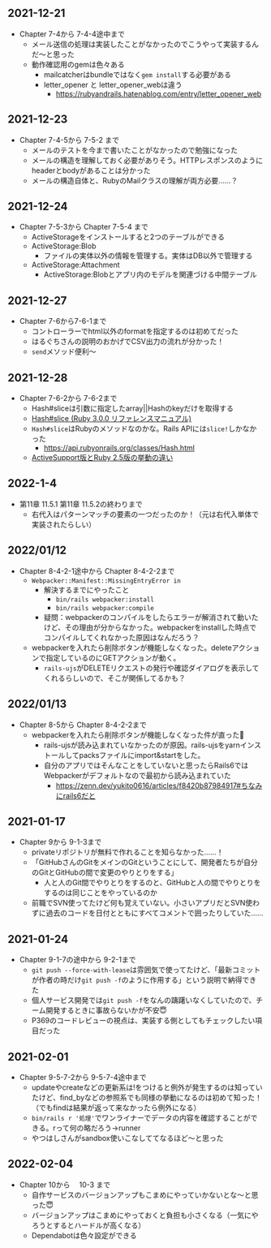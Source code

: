 ## 2021\-12\-21
- Chapter 7-4から 7-4-4途中まで
    - メール送信の処理は実装したことがなかったのでこうやって実装するんだ〜と思った
    - 動作確認用のgemは色々ある
        - mailcatcherはbundleではなく`gem install`する必要がある
        - letter_opener と letter_opener_webは違う
            - https://rubyandrails.hatenablog.com/entry/letter_opener_web
## 2021\-12\-23
- Chapter 7-4-5から 7-5-2 まで
    - メールのテストを今まで書いたことがなかったので勉強になった
    - メールの構造を理解しておく必要がありそう。HTTPレスポンスのようにheaderとbodyがあることは分かった
    - メールの構造自体と、RubyのMailクラスの理解が両方必要……？

## 2021\-12\-24
- Chapter 7-5-3から Chapter 7-5-4 まで
    - ActiveStorageをインストールすると2つのテーブルができる
    - ActiveStorage:Blob
        - ファイルの実体以外の情報を管理する。実体はDB以外で管理する
    - ActiveStorage:Attachment
        - ActiveStorage:Blobとアプリ内のモデルを関連づける中間テーブル

## 2021\-12\-27
- Chapter 7-6から7-6-1まで
    - コントローラーでhtml以外のformatを指定するのは初めてだった
    - はるぐちさんの説明のおかげでCSV出力の流れが分かった！
    - `send`メソッド便利〜

## 2021\-12\-28
- Chapter 7-6-2から 7-6-2まで
    - Hash#sliceは引数に指定したarray||Hashのkeyだけを取得する
    - [Hash\#slice \(Ruby 3\.0\.0 リファレンスマニュアル\)](https://docs.ruby-lang.org/ja/latest/method/Hash/i/slice.html)
    - `Hash#slice`はRubyのメソッドなのかな。Rails APIには`slice!`しかなかった
        - https://api.rubyonrails.org/classes/Hash.html
    - [ActiveSupport版とRuby 2\.5版の挙動の違い](https://qiita.com/_mmasaki/items/fc98bfb494b40273c4cb)

## 2022\-1\-4

- 第11章 11.5.1 第11章 11.5.2の終わりまで
    - 右代入はパターンマッチの要素の一つだったのか！（元は右代入単体で実装されたらしい）

## 2022/01/12
- Chapter 8-4-2-1途中から Chapter 8-4-2-2まで
    - `Webpacker::Manifest::MissingEntryError in` 
        - 解決するまでにやったこと
            - `bin/rails webpacker:install`
            - `bin/rails webpacker:compile`
        - 疑問：webpackerのコンパイルをしたらエラーが解消されて動いたけど、その理由が分からなかった。webpackerをinstallした時点でコンパイルしてくれなかった原因はなんだろう？
    - webpackerを入れたら削除ボタンが機能しなくなった。deleteアクションで指定しているのにGETアクションが動く。
        - `rails-ujs`がDELETEリクエストの発行や確認ダイアログを表示してくれるらしいので、そこが関係してるかも？

## 2022/01/13
- Chapter 8-5から  Chapter 8-4-2-2まで
    - webpackerを入れたら削除ボタンが機能しなくなった件が直った🎉
        - rails-ujsが読み込まれていなかったのが原因。rails-ujsをyarnインストールしてpacksファイルにimport&startをした。
        - 自分のアプリではそんなことをしていないと思ったらRails6ではWebpackerがデフォルトなので最初から読み込まれていた
            - https://zenn.dev/yukito0616/articles/f8420b87984917#ちなみにrails6だと

## 2021\-01\-17
- Chapter 9から 9-1-3まで
    - privateリポジトリが無料で作れることを知らなかった……！
    - 「GitHubさんのGitをメインのGitということにして、開発者たちが自分のGitとGitHubの間で変更のやりとりをする」
        - 人と人のGit間でやりとりをするのと、GitHubと人の間でやりとりをするのは同じことをやっているのか
    - 前職でSVN使ってたけど何も覚えていない。小さいアプリだとSVN使わずに過去のコードを日付とともにすべてコメントで囲ったりしていた……

## 2021\-01\-24
- Chapter 9-1-7の途中から  9-2-1まで
    - `git push --force-with-lease`は雰囲気で使ってたけど、「最新コミットが作者の時だけ`git push -f`のように作用する」という説明で納得できた
    - 個人サービス開発では`git push -f`をなんの躊躇いなくしていたので、チーム開発するときに事故らないかが不安😇
    - P369のコードレビューの視点は、実装する側としてもチェックしたい項目だった

## 2021\-02\-01
- Chapter 9-5-7-2から 9-5-7-4途中まで
    - updateやcreateなどの更新系は!をつけると例外が発生するのは知っていたけど、find_byなどの参照系でも同様の挙動になるのは初めて知った！（でもfindは結果が返って来なかったら例外になる）
    - `bin/rails r '処理'`でワンライナーでデータの内容を確認することができる。rって何の略だろう→runner
    - やつはしさんがsandbox使いこなしててなるほど〜と思った

## 2022\-02\-04
- Chapter 10から　 10-3 まで
    - 自作サービスのバージョンアップもこまめにやっていかないとな〜と思った😇
    - バージョンアップはこまめにやっておくと負担も小さくなる（一気にやろうとするとハードルが高くなる）
    - Dependabotは色々設定ができる
